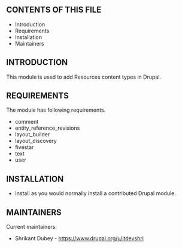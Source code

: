 CONTENTS OF THIS FILE
---------------------
 * Introduction
 * Requirements
 * Installation
 * Maintainers


INTRODUCTION
------------
This module is used to add Resources content types in Drupal.


REQUIREMENTS
------------
The module has following requirements.
  - comment
  - entity_reference_revisions
  - layout_builder
  - layout_discovery
  - fivestar
  - text
  - user


INSTALLATION
------------
 * Install as you would normally install a contributed Drupal module.


MAINTAINERS
-----------
Current maintainers:
 * Shrikant Dubey - https://www.drupal.org/u/itdevshri
